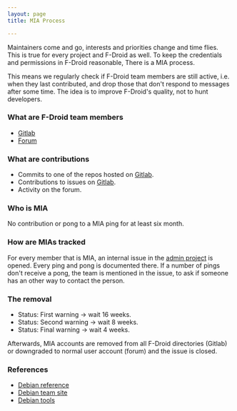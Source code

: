 ```yaml
---
layout: page
title: MIA Process

---
```



Maintainers come and go, interests and priorities change and time flies. This
is true for every project and F-Droid as well. To keep the credentials and
permissions in F-Droid reasonable, There is a MIA process.

This means we regularly check if F-Droid team members are still active, i.e.
when they last contributed, and drop those that don't respond to messages after
some time. The idea is to improve F-Droid's quality, not to hunt developers.

### What are F-Droid team members

- [Gitlab](https://gitlab.com/fdroid/admin/-/project_members)
- [Forum](https://forum.f-droid.org/g/contributors)

### What are contributions

- Commits to one of the repos hosted on [Gitlab](https://gitlab.com/fdroid/).
- Contributions to issues on [Gitlab](https://gitlab.com/groups/fdroid/-/issues).
- Activity on the forum.

### Who is MIA

No contribution or pong to a MIA ping for at least six month.

### How are MIAs tracked

For every member that is MIA, an internal issue in the [admin
project](https://gitlab.com/fdroid/admin/issues/) is opened. Every ping and
pong is documented there. If a number of pings don't receive a pong, the team
is mentioned in the issue, to ask if someone has an other way to contact the
person.

### The removal

- Status: First warning -> wait 16 weeks.
- Status: Second warning -> wait 8 weeks.
- Status: Final warning -> wait 4 weeks.

Afterwards, MIA accounts are removed from all F-Droid directories (Gitlab) or
downgraded to normal user account (forum) and the issue is closed.

### References

- [Debian reference](https://www.debian.org/doc/manuals/developers-reference/beyond-pkging.html#dealing-with-inactive-and-or-unreachable-maintainers)
- [Debian team site](https://wiki.debian.org/Teams/MIA)
- [Debian tools](https://salsa.debian.org/qa/qa/tree/master/mia)
